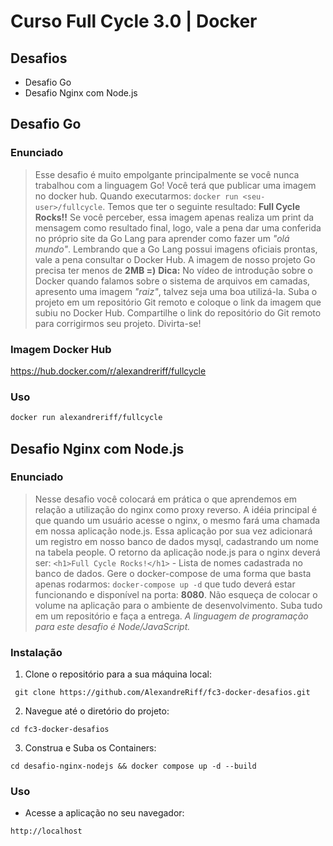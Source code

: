 # Curso Full Cycle 3.0 | Docker

## Desafios

- Desafio Go
- Desafio Nginx com Node.js

## Desafio Go

### Enunciado

> Esse desafio é muito empolgante principalmente se você nunca trabalhou com a linguagem Go!
> Você terá que publicar uma imagem no docker hub. Quando executarmos: `docker run <seu-user>/fullcycle`.
> Temos que ter o seguinte resultado: **Full Cycle Rocks!!**
> Se você perceber, essa imagem apenas realiza um print da mensagem como resultado final, logo, vale a pena dar uma conferida no próprio site da Go Lang para aprender como fazer um _"olá mundo"_.
> Lembrando que a Go Lang possui imagens oficiais prontas, vale a pena consultar o Docker Hub.
> A imagem de nosso projeto Go precisa ter menos de **2MB =)**
> **Dica:** No vídeo de introdução sobre o Docker quando falamos sobre o sistema de arquivos em camadas, apresento uma imagem _"raiz"_, talvez seja uma boa utilizá-la.
> Suba o projeto em um repositório Git remoto e coloque o link da imagem que subiu no Docker Hub.
> Compartilhe o link do repositório do Git remoto para corrigirmos seu projeto.
> Divirta-se!

### Imagem Docker Hub

https://hub.docker.com/r/alexandreriff/fullcycle

### Uso

```sh
docker run alexandreriff/fullcycle
```

## Desafio Nginx com Node.js

### Enunciado

> Nesse desafio você colocará em prática o que aprendemos em relação a utilização do nginx como proxy reverso. A idéia principal é que quando um usuário acesse o nginx, o mesmo fará uma chamada em nossa aplicação node.js. Essa aplicação por sua vez adicionará um registro em nosso banco de dados mysql, cadastrando um nome na tabela people.
> O retorno da aplicação node.js para o nginx deverá ser: `<h1>Full Cycle Rocks!</h1>` - Lista de nomes cadastrada no banco de dados.
> Gere o docker-compose de uma forma que basta apenas rodarmos:
> `docker-compose up -d` que tudo deverá estar funcionando e disponível na porta: **8080**. Não esqueça de colocar o volume na aplicação para o ambiente de desenvolvimento. Suba tudo em um repositório e faça a entrega. _A linguagem de programação para este desafio é Node/JavaScript._

### Instalação

1. Clone o repositório para a sua máquina local:

```shell
 git clone https://github.com/AlexandreRiff/fc3-docker-desafios.git
```

2. Navegue até o diretório do projeto:

```shell
cd fc3-docker-desafios
```

3. Construa e Suba os Containers:

```shell
cd desafio-nginx-nodejs && docker compose up -d --build
```

### Uso

- Acesse a aplicação no seu navegador:

```
http://localhost
```
